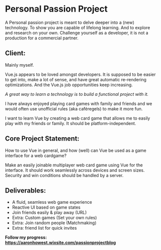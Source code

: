 # Personal Passion Project
A Personal passion project is meant to delve deeper into a (new) technology. To show you are capable of lifelong learning. And to explore and research on your own.
Challenge yourself as a developer, it is not a production for a commercial partner.

## Client:
Mainly myself. 

Vue.js appears to be loved amongst developers. It is supposed to be easier to get into, make a lot of sense, and have great automatic re-rendering optimizations. And the Vue.js job opportunities keep increasing.

*A great way to learn a technology is to build a functional project with it.*

I have always enjoyed playing card games with family and friends and we would often use unofficial rules (aka caféregels) to make it more fun. 

I want to learn Vue by creating a web card game that allows me to easily play with my friends or family. It should be platform-independent. 


## Core Project Statement: 
How to use Vue in general, and how (well) can Vue be used as a game interface for a web cardgame?

Make an easily joinable multiplayer web card game using Vue for the interface. 
It should work seamlessly across devices and screen sizes.
Security and win conditions should be handled by a server.


## Deliverables: 
* A fluid, seamless web game experience
* Reactive UI based on game states
* Join friends easily & play away (URL)
* Extra: Custom games (Set your own rules)
* Extra: Join random people (Matchmaking)
* Extra: friend list for quick invites



**Follow my progress: https://aaronhowest.wixsite.com/passionprojectblog**
